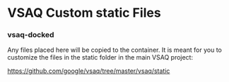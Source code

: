 # VSAQ Custom static Files
### vsaq-docked

Any files placed here will be copied to the container. It is meant for you to customize the files in the static folder in the main VSAQ project:

https://github.com/google/vsaq/tree/master/vsaq/static
